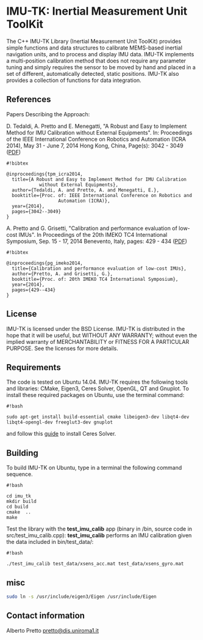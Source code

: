 # IMU-TK: Inertial Measurement Unit ToolKit #

The C++ IMU-TK Library (Inertial Measurement Unit ToolKit) provides simple functions and data structures to calibrate MEMS-based inertial navigation units, and to process and display IMU data. 
IMU-TK implements a multi-position calibration method that does not require any parameter tuning and simply requires the sensor to be moved by hand and placed in a set of different, automatically detected, static positions. IMU-TK also provides a collection of functions for data integration.

## References ##

Papers Describing the Approach:

D. Tedaldi, A. Pretto and E. Menegatti, "A Robust and Easy to Implement Method for IMU Calibration without External Equipments". In: Proceedings of the IEEE International Conference on Robotics and Automation (ICRA 2014), May 31 - June 7, 2014 Hong Kong, China, Page(s): 3042 - 3049 ([PDF](http://www.dis.uniroma1.it/~pretto/papers/tpm_icra2014.pdf))


```
#!bibtex

@inproceedings{tpm_icra2014,
  title={A Robust and Easy to Implement Method for IMU Calibration 
            without External Equipments},
  author={Tedaldi, A. and Pretto, A. and Menegatti, E.},
  booktitle={Proc. of: IEEE International Conference on Robotics and
                   Automation (ICRA)},
  year={2014},
  pages={3042--3049}
}
```



A. Pretto and G. Grisetti, "Calibration and performance evaluation of low-cost IMUs". In Proceedings of the 20th IMEKO TC4 International Symposium, Sep. 15 - 17, 2014 Benevento, Italy, pages: 429 - 434 ([PDF](http://www.dis.uniroma1.it/~pretto/papers/pg_imeko2014.pdf))


```
#!bibtex

@inproceedings{pg_imeko2014,
  title={Calibration and performance evaluation of low-cost IMUs},
  author={Pretto, A. and Grisetti, G.},
  booktitle={Proc. of: 20th IMEKO TC4 International Symposium},
  year={2014},
  pages={429--434}
}
```

## License ##

IMU-TK is licensed under the BSD License.
IMU-TK is distributed in the hope that it will be useful, but WITHOUT ANY WARRANTY; without even the implied warranty of MERCHANTABILITY or FITNESS FOR A PARTICULAR PURPOSE. See the licenses for more details.

## Requirements ##

The code is tested on Ubuntu 14.04. IMU-TK requires the following tools and libraries: CMake, Eigen3, Ceres Solver, OpenGL, QT and Gnuplot. To install these required packages on Ubuntu, use the terminal command:


```
#!bash

sudo apt-get install build-essential cmake libeigen3-dev libqt4-dev libqt4-opengl-dev freeglut3-dev gnuplot
```
and follow this [guide](http://ceres-solver.org/building.html) to install Ceres Solver.

## Building ##

To build IMU-TK on Ubuntu, type in a terminal the following command sequence.

```
#!bash

cd imu_tk
mkdir build
cd build
cmake  ..
make

```
Test the library with the **test_imu_calib** app (binary in /bin, source code in src/test_imu_calib.cpp): **test_imu_calib** performs an IMU calibration given the data included in bin/test_data/:

```
#!bash

./test_imu_calib test_data/xsens_acc.mat test_data/xsens_gyro.mat

```

## misc

```bash
sudo ln -s /usr/include/eigen3/Eigen /usr/include/Eigen
```

## Contact information ##

Alberto Pretto [pretto@dis.uniroma1.it](mailto:pretto@dis.uniroma1.it)